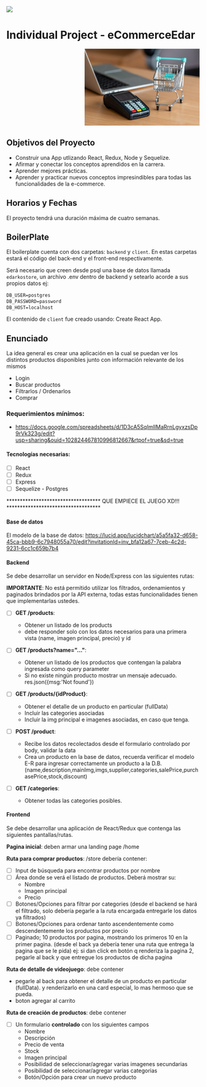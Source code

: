 <p align='left'>
    <img src='https://static.wixstatic.com/media/85087f_0d84cbeaeb824fca8f7ff18d7c9eaafd~mv2.png/v1/fill/w_160,h_30,al_c,q_85,usm_0.66_1.00_0.01/Logo_completo_Color_1PNG.webp' </img>
</p>

# Individual Project - eCommerceEdar

<p align="right">
  <img height="200" src="./e-commerce.jpg" />
</p>

## Objetivos del Proyecto

- Construir una App utlizando React, Redux, Node y Sequelize.
- Afirmar y conectar los conceptos aprendidos en la carrera.
- Aprender mejores prácticas.
- Aprender y practicar nuevos conceptos impresindibles para todas las funcionalidades de la e-commerce.

## Horarios y Fechas

El proyecto tendrá una duración máxima de cuatro semanas.

## BoilerPlate

El boilerplate cuenta con dos carpetas: `backend` y `client`. En estas carpetas estará el código del back-end y el front-end respectivamente.

Será necesario que creen desde psql una base de datos llamada `edarkostore`, un archivo .env dentro de backend y setearlo acorde a sus propios datos ej:

```
DB_USER=postgres
DB_PASSWORD=password
DB_HOST=localhost
```

El contenido de `client` fue creado usando: Create React App.

## Enunciado

La idea general es crear una aplicación en la cual se puedan ver los distintos productos disponibles junto con información relevante de los mismos

- Login
- Buscar productos
- Filtrarlos / Ordenarlos
- Comprar

### Requerimientos mínimos:

- https://docs.google.com/spreadsheets/d/1D3cA5SqImIlMaRrnLgyxzsDp9rVk323g/edit?usp=sharing&ouid=102824467810996812667&rtpof=true&sd=true

#### Tecnologías necesarias:

- [ ] React
- [ ] Redux
- [ ] Express
- [ ] Sequelize - Postgres

\*\*\*\*\*\*\*\*\*\*\*\*\*\*\*\*\*\*\*\*\*\*\*\*\*\*\*\*\*\*\*\*\*\*\* QUE EMPIECE EL JUEGO XD!!! \*\*\*\*\*\*\*\*\*\*\*\*\*\*\*\*\*\*\*\*\*\*\*\*\*\*\*\*\*\*\*\*\*\*\*

#### Base de datos

El modelo de la base de datos: https://lucid.app/lucidchart/a5a5fa32-d658-45ca-bbb9-6c7948055a70/edit?invitationId=inv_bfa12a67-7ceb-4c2d-9231-6cc1c659b7b4

#### Backend

Se debe desarrollar un servidor en Node/Express con las siguientes rutas:

**IMPORTANTE**: No está permitido utilizar los filtrados, ordenamientos y paginados brindados por la API externa, todas estas funcionalidades tienen que implementarlas ustedes.

- [ ] **GET /products**:

  - Obtener un listado de los products
  - debe responder solo con los datos necesarios para una primera vista (name, imagen principal, precio) y id

- [ ] **GET /products?name="..."**:

  - Obtener un listado de los productos que contengan la palabra ingresada como query parameter
  - Si no existe ningún producto mostrar un mensaje adecuado. res.json({msg:'Not found'})

- [ ] **GET /products/{idProduct}**:

  - Obtener el detalle de un producto en particular (fullData)
  - Incluir las categories asociadas
  - Incluir la img principal e imagenes asociadas, en caso que tenga.

- [ ] **POST /product**:

  - Recibe los datos recolectados desde el formulario controlado por body, validar la data
  - Crea un producto en la base de datos, recuerda verificar el modelo E-R para ingresar correctamente un producto a la D.B. (name,description,mainImg,imgs,supplier,categories,salePrice,purchasePrice,stock,discount)

- [ ] **GET /categories**:

  - Obtener todas las categories posibles.

#### Frontend

Se debe desarrollar una aplicación de React/Redux que contenga las siguientes pantallas/rutas.

**Pagina inicial**: deben armar una landing page /home

**Ruta para comprar productos**: /store
debería contener:

- [ ] Input de búsqueda para encontrar productos por nombre
- [ ] Área donde se verá el listado de productos. Deberá mostrar su:
  - Nombre
  - Imagen principal
  - Precio
- [ ] Botones/Opciones para filtrar por categories (desde el backend se hará el filtrado, solo debería pegarle a la ruta encargada entregarle los datos ya filtrados)
- [ ] Botones/Opciones para ordenar tanto ascendentemente como descendentemente los productos por precio
- [ ] Paginado; 10 productos por pagina, mostrando los primeros 10 en la primer pagina. (desde el back ya debería tener una ruta que entrega la pagina que se le pida) ej: si dan click en botón q renderiza la pagina 2, pegarle al back y que entregue los productos de dicha pagina

**Ruta de detalle de videojuego**: debe contener

- pegarle al back para obtener el detalle de un producto en particular (fullData). y renderizarlo en una card especial, lo mas hermoso que se pueda.
- boton agregar al carrito

**Ruta de creación de productos**: debe contener

- [ ] Un formulario **controlado** con los siguientes campos
  - Nombre
  - Descripción
  - Precio de venta
  - Stock
  - Imagen principal
  - Posibilidad de seleccionar/agregar varias imagenes secundarias
  - Posibilidad de seleccionar/agregar varias categorias
  - Botón/Opción para crear un nuevo producto
